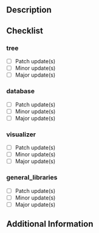 <!---
Provide a general summary of your changes in the Title above
-->

## Description
<!--- Describe your changes in detail -->

## Checklist
<!--- Check the boxes below to indicate what modules have been updated with relative modification importance-->
### tree
- [ ] Patch update(s)
- [ ] Minor update(s)
- [ ] Major update(s)

### database
- [ ] Patch update(s)
- [ ] Minor update(s)
- [ ] Major update(s)

### visualizer
- [ ] Patch update(s)
- [ ] Minor update(s)
- [ ] Major update(s)

### general_libraries
- [ ] Patch update(s)
- [ ] Minor update(s)
- [ ] Major update(s)

<!-- You are allow to check one box per module, but multiple modules can be concerned-->

## Additional Information
<!--- Any additional information or context -->
